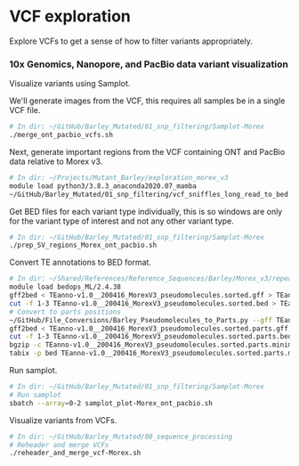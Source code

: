 # VCF exploration

Explore VCFs to get a sense of how to filter variants appropriately.

### 10x Genomics, Nanopore, and PacBio data variant visualization

Visualize variants using Samplot.

We'll generate images from the VCF, this requires all samples be in a single VCF file.

```bash
# In dir: ~/GitHub/Barley_Mutated/01_snp_filtering/Samplot-Morex
./merge_ont_pacbio_vcfs.sh
```

Next, generate important regions from the VCF containing ONT and PacBio data relative to Morex v3.

```bash
# In dir: ~/Projects/Mutant_Barley/exploration_morex_v3
module load python3/3.8.3_anaconda2020.07_mamba
~/GitHub/Barley_Mutated/01_snp_filtering/vcf_sniffles_long_read_to_bed.py morex_ont_pacbio_noHomRef.vcf > morex_ont_pacbio_noHomRef_noBND.bed
```

Get BED files for each variant type individually, this is so windows are only for the variant type of interest and not any other variant type.

```bash
# In dir: ~/GitHub/Barley_Mutated/01_snp_filtering/Samplot-Morex
./prep_SV_regions_Morex_ont_pacbio.sh
```

Convert TE annotations to BED format.

```bash
# In dir: ~/Shared/References/Reference_Sequences/Barley/Morex_v3/repeat_annotation
module load bedops_ML/2.4.38
gff2bed < TEanno-v1.0__200416_MorexV3_pseudomolecules.sorted.gff > TEanno-v1.0__200416_MorexV3_pseudomolecules.sorted.bed
cut -f 1-3 TEanno-v1.0__200416_MorexV3_pseudomolecules.sorted.bed > TEanno-v1.0__200416_MorexV3_pseudomolecules.sorted.minimal.bed
# Convert to parts positions
~/GitHub/File_Conversions/Barley_Pseudomolecules_to_Parts.py --gff TEanno-v1.0__200416_MorexV3_pseudomolecules.sorted.gff morex_v3 > TEanno-v1.0__200416_MorexV3_pseudomolecules.sorted.parts.gff
gff2bed < TEanno-v1.0__200416_MorexV3_pseudomolecules.sorted.parts.gff > TEanno-v1.0__200416_MorexV3_pseudomolecules.sorted.parts.bed
cut -f 1-3 TEanno-v1.0__200416_MorexV3_pseudomolecules.sorted.parts.bed > TEanno-v1.0__200416_MorexV3_pseudomolecules.sorted.parts.minimal.bed
bgzip -c TEanno-v1.0__200416_MorexV3_pseudomolecules.sorted.parts.minimal.bed > TEanno-v1.0__200416_MorexV3_pseudomolecules.sorted.parts.minimal.bed.gz
tabix -p bed TEanno-v1.0__200416_MorexV3_pseudomolecules.sorted.parts.minimal.bed.gz
```

Run samplot.

```bash
# In dir: ~/GitHub/Barley_Mutated/01_snp_filtering/Samplot-Morex
# Run samplot
sbatch --array=0-2 samplot_plot-Morex_ont_pacbio.sh
```

Visualize variants from VCFs.

```bash
# In dir: ~/GitHub/Barley_Mutated/00_sequence_processing
# Reheader and merge VCFs
./reheader_and_merge_vcf-Morex.sh
```
